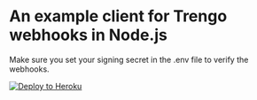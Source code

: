# An example client for Trengo webhooks in Node.js
Make sure you set your signing secret in the .env file to verify the webhooks.

[![Deploy to Heroku](https://www.herokucdn.com/deploy/button.svg)](https://heroku.com/deploy?template=https%3A%2F%2Fgithub.com%2Frleroi%2Ftrengo-webhook-example-node%2Ftree%2Fmain)
